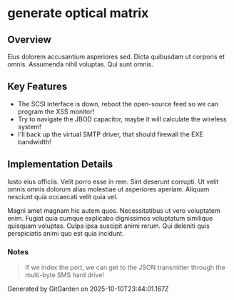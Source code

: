 # generate optical matrix

## Overview
Eius dolorem accusantium asperiores sed. Dicta quibusdam ut corporis et omnis. Assumenda nihil voluptas. Qui sunt omnis.

## Key Features
- The SCSI interface is down, reboot the open-source feed so we can program the XSS monitor!
- Try to navigate the JBOD capacitor, maybe it will calculate the wireless system!
- I'll back up the virtual SMTP driver, that should firewall the EXE bandwidth!

## Implementation Details
Iusto eius officiis. Velit porro esse in rem. Sint deserunt corrupti. Ut velit omnis omnis dolorum alias molestiae ut asperiores aperiam. Aliquam nesciunt quia occaecati velit quia vel.
 Magni amet magnam hic autem quos. Necessitatibus ut vero voluptatem enim. Fugiat quia cumque explicabo dignissimos voluptatum similique quisquam voluptas. Culpa ipsa suscipit animi rerum. Qui deleniti quis perspiciatis animi quo est quia incidunt.

### Notes
> If we index the port, we can get to the JSON transmitter through the multi-byte SMS hard drive!

Generated by GitGarden on 2025-10-10T23:44:01.167Z